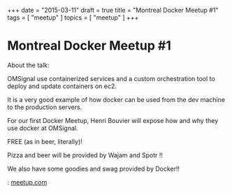 +++
date   = "2015-03-11"
draft  = true
title  = "Montreal Docker Meetup #1"
tags   = [ "meetup" ]
topics = [ "meetup" ]
+++

# Montreal Docker Meetup #1

About the talk:

OMSignal use containerized services and a custom orchestration tool to deploy and update containers on ec2. 

It is a very good example of how docker can be used from the dev machine to the production servers. 

For our first Docker Meetup, Henri Bouvier will expose how and why they use docker at OMSignal. 

FREE (as in beer, literally)! 

Pizza and beer will be provided by Wajam and Spotr !! 

We also have some goodies and swag provided by Docker!!

<i class='fa fa-check'></i> : [meetup.com](http://www.meetup.com/Docker-Montreal/events/220653743/)
